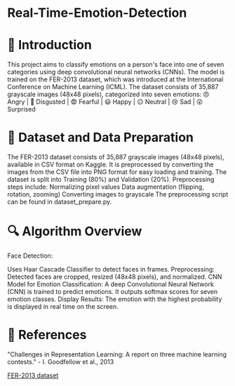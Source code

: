# Real-Time-Emotion-Detection
# 📌 Introduction 
This project aims to classify emotions on a person's face into one of seven categories using deep convolutional neural networks (CNNs). The model is trained on the FER-2013 dataset, which was introduced at the International Conference on Machine Learning (ICML). The dataset consists of 35,887 grayscale images (48x48 pixels), categorized into seven emotions:
😠 Angry | 🤢 Disgusted | 😨 Fearful | 😃 Happy | 😐 Neutral | 😢 Sad | 😲 Surprised


# 📌 Dataset and Data Preparation
The FER-2013 dataset consists of 35,887 grayscale images (48x48 pixels), available in CSV format on Kaggle.
It is preprocessed by converting the images from the CSV file into PNG format for easy loading and training.
The dataset is split into Training (80%) and Validation (20%).
Preprocessing steps include:
Normalizing pixel values
Data augmentation (flipping, rotation, zooming)
Converting images to grayscale
The preprocessing script can be found in dataset_prepare.py.


# 🔍 Algorithm Overview
Face Detection: 

Uses Haar Cascade Classifier to detect faces in frames.
Preprocessing:
Detected faces are cropped, resized (48x48 pixels), and normalized.
CNN Model for Emotion Classification:
A deep Convolutional Neural Network (CNN) is trained to predict emotions.
It outputs softmax scores for seven emotion classes.
Display Results:
The emotion with the highest probability is displayed in real time on the screen.


# 🔗  References
"Challenges in Representation Learning: A report on three machine learning contests." - I. Goodfellow et al., 2013

[FER-2013 dataset](https://www.kaggle.com/datasets/msambare/fer2013)

